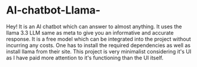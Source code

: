 # AI-chatbot-Llama-
Hey! It is an AI chatbot which can answer to almost anything. It uses the llama 3.3 LLM same as meta to give you an informative and accurate response. It is a free model which can be integrated into the project without incurring any costs. One has to install the required dependencies as well as install llama from their site. This project is very minimalist considering it's UI as I have paid more attention to it's functioning than the UI itself. 

